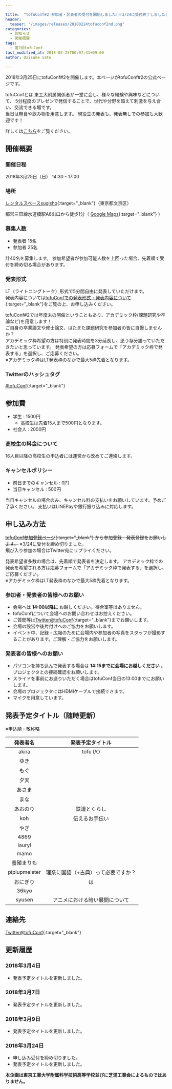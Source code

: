 ```yaml
---

title:  "tofuConf#2 参加者・発表者の受付を開始しました[※3/24に受付終了しました]"
header:
  teaser: "/images/releases/20180224tofuconf2nd.png"
categories: 
  - お知らせ
  - 開催概要
tags:
  - 第2回tofuConf
last_modified_at: 2018-03-25T00:07:41+09:00
author: Daisuke Sato

---
```

2018年3月25日にtofuConf#2を開催します。本ページがtofuConf#2の公式ページです。

tofuConfとは
東工大附属関係者が一堂に会し、様々な経験や興味などについて、
5分程度のプレゼンで発信することで、世代や分野を超えて刺激を与え合い、交流できる場です。  
当日は軽食や飲み物を用意します。
現役生の発表も、発表無しでの参加も大歓迎です！

詳しくは[こちら](/about/)をご覧ください。

## 開催概要
### 開催日程

2018年3月25日（日） 14:30 - 17:00

### 場所

[レンタルスペースsugisho](https://www.sugisho.co.jp/){:target="_blank"}（東京都文京区）

都営三田線水道橋駅A6出口から徒歩1分（
[Google Maps](https://www.google.co.jp/maps/place/（株）杉浦商店/@35.704721,139.7528703,17z/){:target="_blank"}
）

### 募集人数

* 発表者 15名
* 参加者 25名

計40名を募集します。
参加希望者が参加可能人数を上回った場合、先着順で受付を締め切る場合があります。

### 発表形式

LT（ライトニングトーク）形式で5分間自由に発表していただけます。  
発表内容については[tofuConfでの発表形式・発表内容について](/about/presentation.html){:target="_blank"}をご覧の上、お申し込みください。

tofuConf#2では年度末の開催ということもあり、アカデミック枠(課題研究や卒論など)を用意します！  
ご自身の卒業論文や修士論文、はたまた課題研究を参加者の皆に自慢しませんか？  
アカデミック枠希望の方は特別に発表時間を3分延長し、思う存分語っていただきたいと思っています。
発表希望の方は応募フォームで「アカデミック枠で発表する」を選択し、ご応募ください。  
※アカデミック枠はLT発表枠のなかで最大5枠先着となります。

### Twitterのハッシュタグ

[#tofuConf](https://twitter.com/hashtag/tofuConf){:target="_blank"}

## 参加費

* 学生 : 1500円
  * 高校生は先着15人まで500円となります。
* 社会人 : 2000円

### 高校生の料金について

16人目以降の高校生の申込者には運営から改めてご連絡します。

### キャンセルポリシー

* 前日までのキャンセル : 0円
* 当日キャンセル : 500円

当日キャンセルの場合のみ、キャンセル料の支払いをお願いしています。予めご了承ください。
支払いはLINEPayや銀行振り込みに対応します。

## 申し込み方法

~~[tofuConf参加登録ページ](/register/){:target="_blank"} から参加登録・発表登録をお願いします。~~ ※3/24に受付を締め切りました。  
飛び入り参加の場合はTwitter宛にリプライください。

発表希望者多数の場合は、先着順で発表者を決定します。
アカデミック枠での発表を希望される方は応募フォームで「アカデミック枠で発表する」を選択し、ご応募ください。  
※アカデミック枠はLT発表枠のなかで最大5枠先着となります。

### 参加者・発表者の皆様へのお願い

* 会場へは __14:00以降に__ お越しください。待合室等はありません。  
* tofuConfについて会場へのお問い合わせはお控えください。
* ご質問等は[Twitter@tofuConf](https://twitter.com/tofuConf){:target="_blank"}までお願いします。
* 会場の設営や後片付けへのご協力をお願いします。
* イベント中、記録・広報のために会場内や参加者の写真をスタッフが撮影することがあります。ご理解・ご協力をお願いします。

### 発表者の皆様へのお願い

* パソコンを持ち込んで発表する場合は __14:15までに会場にお越しください__ 。プロジェクタとの接続確認をお願いします。
* スライドを事前にお送りいただく場合はtofuConf当日の13:00までにお願いします。
* 会場のプロジェクタにはHDMIケーブルで接続できます。
* マイクを用意しています。

## 発表予定タイトル（随時更新）

※申込順・敬称略

| 発表者名 | 発表予定タイトル |
|:--------:|:----------------------:|
| akira | tofu I/O |
| ゆき |  |
| もぐ |  |
| 夕天 |  |
| あさま |  |
| まな |  |
| あおのり | 鉄道とくらし |
| koh | 伝えるお手伝い |
| やぎ |  |
| 4869 |  |
| lauryl |  |
| mamo |  |
| 養殖まりも |  |
| piplupmeister | 理系に国語（+古典）って必要ですか？ |
| おにぎり | は |
| 36kyo |  |
| syusen | アニメにおける暗い展開について |

## 連絡先

[Twitter@tofuConf](https://twitter.com/tofuConf){:target="_blank"}

## 更新履歴

### 2018年3月4日

* 発表予定タイトルを更新しました。

### 2018年3月7日

* 発表予定タイトルを更新しました。

### 2018年3月9日

* 発表予定タイトルを更新しました。

### 2018年3月24日

* 申し込み受付を締め切りました。
* 発表予定タイトルを更新しました。


__本企画は東京工業大学附属科学技術高等学校並びに芝浦工業会によるものではありません。__
